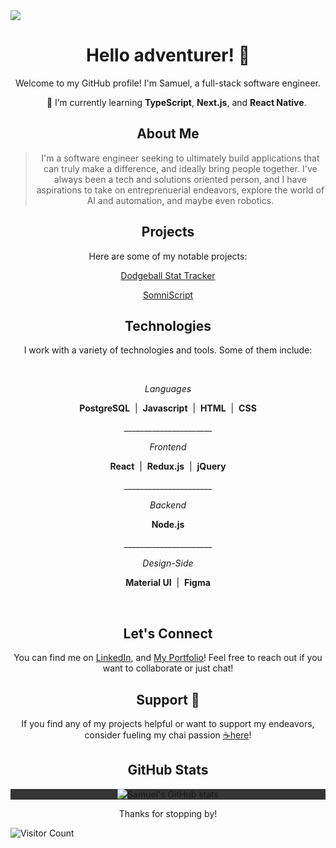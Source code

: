 <img src="https://raw.githubusercontent.com/Samueltaneously/Samueltaneously/main/Drawing%20Camping%20Raining%20Stars.gif">
<div align="center">

# Hello adventurer! 👋

Welcome to my GitHub profile! I'm Samuel, a full-stack software engineer.
<p>&nbsp;&nbsp;&nbsp;&nbsp;&nbsp;&nbsp;&nbsp;🌱 I’m currently learning <b>TypeScript</b>, <b>Next.js</b>, and <b>React Native</b>.</p>

## About Me
> I'm a software engineer seeking to ultimately build applications that can truly make a difference, and ideally bring people together. I've always been a tech and solutions oriented person, and I have aspirations to take on entreprenuerial endeavors, explore the world of AI and automation, and maybe even robotics.

## Projects
Here are some of my notable projects:

[Dodgeball Stat Tracker](https://github.com/willbuck/dodgeball-stat-tracker)

[SomniScript](https://github.com/Samueltaneously/prime-solo-project)

## Technologies
I work with a variety of technologies and tools. Some of them include:

&nbsp;
&nbsp;
<p>
  
<i>Languages</i>
  <p><b>PostgreSQL</b>&nbsp; | &nbsp;<b>Javascript</b>&nbsp; | &nbsp;<b>HTML</b>&nbsp; | &nbsp;<b>CSS</b></p>

<p>______________________</p>

<i>Frontend</i>
  <p><b>React</b>&nbsp; | &nbsp;<b>Redux.js</b>&nbsp; | &nbsp;<b>jQuery</b></p>
  
<p>______________________</p>

<i>Backend</i>
  <p><b>Node.js</b></p>

<p>______________________</p>

<i>Design-Side</i>
  <p><b>Material UI</b>&nbsp; | &nbsp;<b>Figma</b></p>
  
</p>
&nbsp;
&nbsp;

## Let's Connect
You can find me on [LinkedIn](https://www.linkedin.com/in/samuelhnelson/), and [My Portfolio](https://samueltaneously.github.io/)! Feel free to reach out if you want to collaborate or just chat!

## Support 🚀
If you find any of my projects helpful or want to support my endeavors, consider fueling my chai passion [☕️here](https://www.buymeacoffee.com/samueltaneously)!

## GitHub Stats
<p align="center" style="background-color: #353535;">
   <img src="https://github-readme-stats.vercel.app/api?username=Samueltaneously&show_icons=true&theme=dark" alt="Samuel's GitHub stats">
</p>

<!--&hide=prs,issues,contribs-->
<!--[![Samuel's GitHub stats](https://github-readme-stats.vercel.app/api?username=Samueltaneously)-->

Thanks for stopping by!

</div>

![Visitor Count](https://visitor-badge.laobi.icu/badge?page_id=samueltaneously.samueltaneously)
